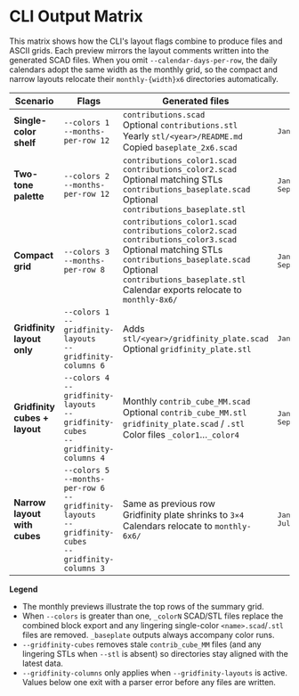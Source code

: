 # CLI Output Matrix

This matrix shows how the CLI's layout flags combine to produce files and ASCII grids.
Each preview mirrors the layout comments written into the generated SCAD files. When you
omit `--calendar-days-per-row`, the daily calendars adopt the same width as the monthly grid,
so the compact and narrow layouts relocate their `monthly-{width}x6` directories automatically.

<table>
  <thead>
    <tr>
      <th>Scenario</th>
      <th>Flags</th>
      <th>Generated files</th>
      <th>Monthly grid preview</th>
    </tr>
  </thead>
  <tbody>
    <tr>
      <td><strong>Single-color shelf</strong></td>
      <td>
        <code>--colors 1</code><br>
        <code>--months-per-row 12</code>
      </td>
      <td>
        <code>contributions.scad</code><br>
        Optional <code>contributions.stl</code><br>
        Yearly <code>stl/&lt;year&gt;/README.md</code><br>
        Copied <code>baseplate_2x6.scad</code>
      </td>
      <td>
        <pre>Jan Feb Mar Apr May Jun Jul Aug Sep Oct Nov Dec</pre>
      </td>
    </tr>
    <tr>
      <td><strong>Two-tone palette</strong></td>
      <td>
        <code>--colors 2</code><br>
        <code>--months-per-row 12</code>
      </td>
      <td>
        <code>contributions_color1.scad</code><br>
        <code>contributions_color2.scad</code><br>
        Optional matching STLs<br>
        <code>contributions_baseplate.scad</code><br>
        Optional <code>contributions_baseplate.stl</code>
      </td>
      <td>
        <pre>Jan Feb Mar Apr May Jun Jul Aug
Sep Oct Nov Dec</pre>
      </td>
    </tr>
    <tr>
      <td><strong>Compact grid</strong></td>
      <td>
        <code>--colors 3</code><br>
        <code>--months-per-row 8</code>
      </td>
      <td>
        <code>contributions_color1.scad</code><br>
        <code>contributions_color2.scad</code><br>
        <code>contributions_color3.scad</code><br>
        Optional matching STLs<br>
        <code>contributions_baseplate.scad</code><br>
        Optional <code>contributions_baseplate.stl</code><br>
        Calendar exports relocate to <code>monthly-8x6/</code>
      </td>
      <td>
        <pre>Jan Feb Mar Apr May Jun Jul Aug
Sep Oct Nov Dec</pre>
      </td>
    </tr>
    <tr>
      <td><strong>Gridfinity layout only</strong></td>
      <td>
        <code>--colors 1</code><br>
        <code>--gridfinity-layouts</code><br>
        <code>--gridfinity-columns 6</code>
      </td>
      <td>
        Adds <code>stl/&lt;year&gt;/gridfinity_plate.scad</code><br>
        Optional <code>gridfinity_plate.stl</code>
      </td>
      <td>
        <pre>Jan Feb Mar Apr May Jun Jul Aug Sep Oct Nov Dec</pre>
      </td>
    </tr>
    <tr>
      <td><strong>Gridfinity cubes + layout</strong></td>
      <td>
        <code>--colors 4</code><br>
        <code>--gridfinity-layouts</code><br>
        <code>--gridfinity-cubes</code><br>
        <code>--gridfinity-columns 4</code>
      </td>
      <td>
        Monthly <code>contrib_cube_MM.scad</code><br>
        Optional <code>contrib_cube_MM.stl</code><br>
        <code>gridfinity_plate.scad</code> / <code>.stl</code><br>
        Color files <code>_color1</code>…<code>_color4</code>
      </td>
      <td>
        <pre>Jan Feb Mar Apr May Jun Jul Aug
Sep Oct Nov Dec</pre>
      </td>
    </tr>
    <tr>
      <td><strong>Narrow layout with cubes</strong></td>
      <td>
        <code>--colors 5</code><br>
        <code>--months-per-row 6</code><br>
        <code>--gridfinity-layouts</code><br>
        <code>--gridfinity-cubes</code><br>
        <code>--gridfinity-columns 3</code>
      </td>
      <td>
        Same as previous row<br>
        Gridfinity plate shrinks to <code>3×4</code><br>
        Calendars relocate to <code>monthly-6x6/</code>
      </td>
      <td>
        <pre>Jan Feb Mar Apr May Jun
Jul Aug Sep Oct Nov Dec</pre>
      </td>
    </tr>
  </tbody>
</table>

**Legend**

- The monthly previews illustrate the top rows of the summary grid.
- When `--colors` is greater than one, `_colorN` SCAD/STL files replace the combined
  block export and any lingering single-color `<name>.scad`/`.stl` files are removed.
  `_baseplate` outputs always accompany color runs.
- `--gridfinity-cubes` removes stale `contrib_cube_MM` files (and any lingering STLs
  when `--stl` is absent) so directories stay aligned with the latest data.
- `--gridfinity-columns` only applies when `--gridfinity-layouts` is active. Values
  below one exit with a parser error before any files are written.
